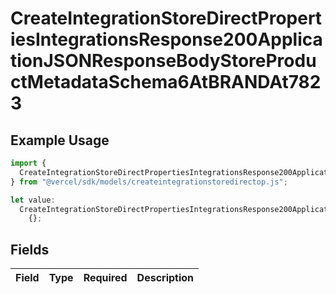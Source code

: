 # CreateIntegrationStoreDirectPropertiesIntegrationsResponse200ApplicationJSONResponseBodyStoreProductMetadataSchema6AtBRANDAt7823

## Example Usage

```typescript
import {
  CreateIntegrationStoreDirectPropertiesIntegrationsResponse200ApplicationJSONResponseBodyStoreProductMetadataSchema6AtBRANDAt7823,
} from "@vercel/sdk/models/createintegrationstoredirectop.js";

let value:
  CreateIntegrationStoreDirectPropertiesIntegrationsResponse200ApplicationJSONResponseBodyStoreProductMetadataSchema6AtBRANDAt7823 =
    {};
```

## Fields

| Field       | Type        | Required    | Description |
| ----------- | ----------- | ----------- | ----------- |